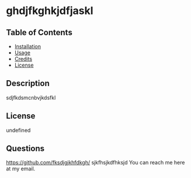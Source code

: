 # ghdjfkghkjdfjaskl 

 
 ## Table of Contents
 
 - [Installation](#installation)
 - [Usage](#usage)
 - [Credits](#credits)
 - [License](#license)
 
 ## Description
 sdjfkdsmcnbvjkdsfkl
 
 
 
 
         
 ## License
 undefined
         
 ## Questions
 https://github.com/fksdjgjkhfdkgh/
 sjkfhsjkdfhksjd
 You can reach me here at my email.
